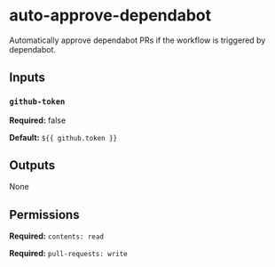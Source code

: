 # auto-approve-dependabot

Automatically approve dependabot PRs if the workflow is triggered by dependabot.

## Inputs

### `github-token`

**Required:** false

**Default:** `${{ github.token }}`

## Outputs

None

## Permissions

**Required:** `contents: read`

**Required:** `pull-requests: write`
